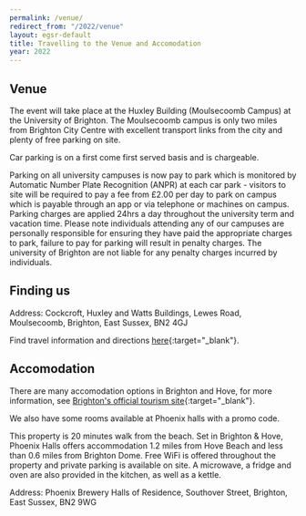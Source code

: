 ```yaml
---
permalink: /venue/
redirect_from: "/2022/venue"
layout: egsr-default
title: Travelling to the Venue and Accomodation
year: 2022
---
```


## Venue
The event will take place at the Huxley Building (Moulsecoomb Campus) at the University of Brighton. The Moulsecoomb campus is only two miles from Brighton City Centre with excellent transport links from the city and plenty of free parking on site. 

Car parking is on a first come first served basis and is chargeable.

Parking on all university campuses is now pay to park which is monitored by Automatic Number Plate Recognition (ANPR) at each car park - visitors to site will be required to pay a fee from £2.00 per day to park on campus which is payable through an app or via telephone or machines on campus. Parking charges are applied 24hrs a day throughout the university term and vacation time. Please note individuals attending any of our campuses are personally responsible for ensuring they have paid the appropriate charges to park, failure to pay for parking will result in penalty charges. The university of Brighton are not liable for any penalty charges incurred by individuals.

 
## Finding us
Address: Cockcroft, Huxley and Watts Buildings, Lewes Road, Moulsecoomb, Brighton, East Sussex, BN2 4GJ

Find travel information and directions [here](https://www.brighton.ac.uk/accommodation-and-locations/campuses/moulsecoomb/index.aspx){:target="_blank"}.

 
 
## Accomodation

There are many accomodation options in Brighton and Hove, for more information, see [Brighton's official tourism site](https://www.visitbrighton.com/){:target="_blank"}.
 
We also have some rooms available at Phoenix halls with a promo code.

This property is 20 minutes walk from the beach. Set in Brighton & Hove, Phoenix Halls offers accommodation 1.2 miles from Hove Beach and less than 0.6 miles from Brighton Dome. Free WiFi is offered throughout the property and private parking is available on site. A microwave, a fridge and oven are also provided in the kitchen, as well as a kettle.

Address: Phoenix Brewery Halls of Residence, Southover Street, Brighton, East Sussex, BN2 9WG

